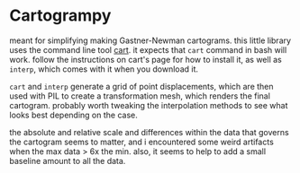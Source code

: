# Cartogrampy
meant for simplifying making Gastner-Newman cartograms. this little library
uses the command line tool [cart](http://www-personal.umich.edu/~mejn/cart/doc/). it expects that
`cart` command in bash will work. follow the instructions on cart's page for how to install it,
as well as `interp`, which comes with it when you download it.

`cart` and `interp` generate a grid of point displacements, which are then used with PIL to
create a transformation mesh, which renders the final cartogram. probably worth tweaking the
interpolation methods to see what looks best depending on the case.


the absolute and relative scale and differences within the data that governs the cartogram
seems to matter, and i encountered some weird artifacts when the max data > 6x the min. also,
it seems to help to add a small baseline amount to all the data.
